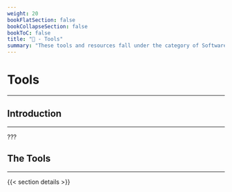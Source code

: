 ```yaml
---
weight: 20
bookFlatSection: false
bookCollapseSection: false
bookToC: false
title: "🔨 - Tools"
summary: "These tools and resources fall under the category of Software Development Tools and Resources. They are used to enhance productivity, provide guidance, and support various programming languages and environments."
---
```


<!--markdownlint-disable MD025  -->

# Tools

---

## Introduction

---

???

## The Tools

---

{{< section details >}}
